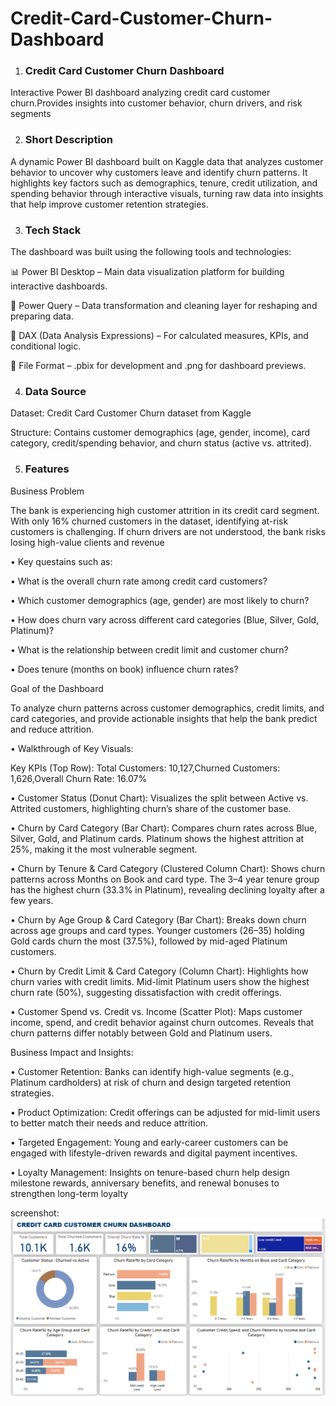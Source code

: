 # Credit-Card-Customer-Churn-Dashboard
1. ### Credit Card Customer Churn Dashboard

 Interactive Power BI dashboard analyzing credit card customer churn.Provides insights into customer behavior, churn drivers, and risk segments

2. ### Short Description

A dynamic Power BI dashboard built on Kaggle data that analyzes customer behavior to uncover why customers leave and identify churn patterns. It highlights key factors such as demographics, tenure, credit utilization, and spending behavior through interactive visuals, turning raw data into insights that help improve customer retention strategies.

3. ### Tech Stack

The dashboard was built using the following tools and technologies:

📊 Power BI Desktop – Main data visualization platform for building interactive dashboards.

🔄 Power Query – Data transformation and cleaning layer for reshaping and preparing data.

🧮 DAX (Data Analysis Expressions) – For calculated measures, KPIs, and conditional logic.

📁 File Format – .pbix for development and .png for dashboard previews.


4. ### Data Source

Dataset: Credit Card Customer Churn dataset from Kaggle

Structure: Contains customer demographics (age, gender, income), card category, credit/spending behavior, and churn status (active vs. attrited).

5. ### Features

Business Problem

The bank is experiencing high customer attrition in its credit card segment. With only 16% churned customers in the dataset, identifying at-risk customers is challenging. If churn drivers are not understood, the bank risks losing high-value clients and revenue

• Key questains such as:

  • What is the overall churn rate among credit card customers?

  • Which customer demographics (age, gender) are most likely to churn?

  • How does churn vary across different card categories (Blue, Silver, Gold, Platinum)?

  • What is the relationship between credit limit and customer churn?

  • Does tenure (months on book) influence churn rates?

  
  Goal of the Dashboard

To analyze churn patterns across customer demographics, credit limits, and card categories, and provide actionable insights that help the bank predict and reduce attrition.

• Walkthrough of Key Visuals:

  Key KPIs (Top Row): Total Customers: 10,127,Churned Customers: 1,626,Overall Churn Rate: 16.07%

  • Customer Status (Donut Chart): Visualizes the split between Active vs. Attrited customers, highlighting churn’s share of the customer base.

  • Churn by Card Category (Bar Chart): Compares churn rates across Blue, Silver, Gold, and Platinum cards. Platinum shows the highest attrition at 25%, making it      the most vulnerable segment.

  • Churn by Tenure & Card Category (Clustered Column Chart): Shows churn patterns across Months on Book and card type. The 3–4 year tenure group has the highest       churn (33.3% in Platinum), revealing declining loyalty after a few years.

  • Churn by Age Group & Card Category (Bar Chart): Breaks down churn across age groups and card types. Younger customers (26–35) holding Gold cards churn the most    (37.5%), followed by mid-aged Platinum customers.

   • Churn by Credit Limit & Card Category (Column Chart): Highlights how churn varies with credit limits. Mid-limit Platinum users show the highest churn rate          (50%), suggesting dissatisfaction with credit offerings.

  • Customer Spend vs. Credit vs. Income (Scatter Plot): Maps customer income, spend, and credit behavior against churn outcomes. Reveals that churn patterns           differ notably between Gold and Platinum users.


Business Impact and Insights:

• Customer Retention: Banks can identify high-value segments (e.g., Platinum cardholders) at risk of churn and design targeted retention strategies.

• Product Optimization: Credit offerings can be adjusted for mid-limit users to better match their needs and reduce attrition.

• Targeted Engagement: Young and early-career customers can be engaged with lifestyle-driven rewards and digital payment incentives.

• Loyalty Management: Insights on tenure-based churn help design milestone rewards, anniversary benefits, and renewal bonuses to strengthen long-term loyalty

screenshot:
![Credit Card Customer Churn Dashboard](Dashboard%20Snapshot-%20Credit%20Card%20%20Customer%20Churn%20Dashboard.png)




